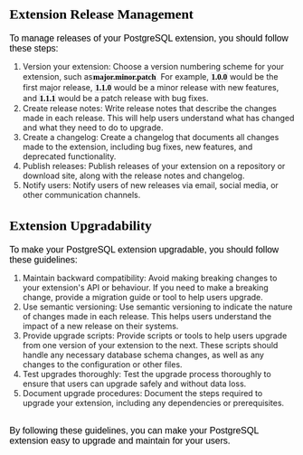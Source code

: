 <h2 style='margin-right: 0cm;margin-left: 0cm;font-size:24px;font-family: "Times New Roman", serif;color: rgb(0, 0, 0);font-style: normal;text-align: start;text-indent: 0px;text-decoration: none;'>Extension Release Management</h2>
<p style="margin: 0cm;font-size: medium;font-family: Calibri, sans-serif;color: rgb(0, 0, 0);font-style: normal;font-weight: 400;text-align: start;text-indent: 0px;text-decoration: none;">To manage releases of your PostgreSQL extension, you should follow these steps:</p>
<ol style="list-style-type: decimal;">
    <li>Version your extension: Choose a version numbering scheme for your extension, such as<code style='font-family: "Courier New";'><strong><span style="font-size:14px;font-family: Monaco;color: black;border: 1pt solid rgb(217, 217, 227);padding: 0cm;">major.minor.patch</span></strong></code><span style='font-family: "Segoe UI", sans-serif;color: rgb(209, 213, 219);'>.<span class="Apple-converted-space">&nbsp;</span></span>For example,<span style='font-family: "Segoe UI", sans-serif;color: rgb(209, 213, 219);'><span class="Apple-converted-space">&nbsp;</span></span><code style='font-family: "Courier New";'><strong><span style="font-size:14px;font-family: Monaco;color: black;border: 1pt solid rgb(217, 217, 227);padding: 0cm;">1.0.0</span></strong></code><span style='font-family: "Segoe UI", sans-serif;color: black;'><span class="Apple-converted-space">&nbsp;</span></span>would be the first major release,<span class="Apple-converted-space">&nbsp;</span><code style='font-family: "Courier New";'><strong><span style="font-size:14px;font-family: Monaco;color: black;border: 1pt solid rgb(217, 217, 227);padding: 0cm;">1.1.0</span></strong></code><span style='font-family: "Segoe UI", sans-serif;color: black;'><span class="Apple-converted-space">&nbsp;</span></span>would be a minor release with new features, and<span style='font-family: "Segoe UI", sans-serif;color: rgb(209, 213, 219);'><span class="Apple-converted-space">&nbsp;</span></span><code style='font-family: "Courier New";'><strong><span style="font-size:14px;font-family: Monaco;color: black;border: 1pt solid rgb(217, 217, 227);padding: 0cm;">1.1.1</span></strong></code><span style='font-family: "Segoe UI", sans-serif;color: black;'><span class="Apple-converted-space">&nbsp;</span></span>would be a patch release with bug fixes.</li>
    <li>Create release notes: Write release notes that describe the changes made in each release. This will help users understand what has changed and what they need to do to upgrade.</li>
    <li>Create a changelog: Create a changelog that documents all changes made to the extension, including bug fixes, new features, and deprecated functionality.</li>
    <li>Publish releases: Publish releases of your extension on a repository or download site, along with the release notes and changelog.</li>
    <li>Notify users: Notify users of new releases via email, social media, or other communication channels.</li>
</ol>
<h2 style='margin-right: 0cm;margin-left: 0cm;font-size:24px;font-family: "Times New Roman", serif;color: rgb(0, 0, 0);font-style: normal;text-align: start;text-indent: 0px;text-decoration: none;'>Extension Upgradability</h2>
<p style="margin: 0cm;font-size: medium;font-family: Calibri, sans-serif;color: rgb(0, 0, 0);font-style: normal;font-weight: 400;text-align: start;text-indent: 0px;text-decoration: none;">To make your PostgreSQL extension upgradable, you should follow these guidelines:</p>
<ol style="list-style-type: decimal;">
    <li>Maintain backward compatibility: Avoid making breaking changes to your extension&apos;s API or behaviour. If you need to make a breaking change, provide a migration guide or tool to help users upgrade.</li>
    <li>Use semantic versioning: Use semantic versioning to indicate the nature of changes made in each release. This helps users understand the impact of a new release on their systems.</li>
    <li>Provide upgrade scripts: Provide scripts or tools to help users upgrade from one version of your extension to the next. These scripts should handle any necessary database schema changes, as well as any changes to the configuration or other files.</li>
    <li>Test upgrades thoroughly: Test the upgrade process thoroughly to ensure that users can upgrade safely and without data loss.</li>
    <li>Document upgrade procedures: Document the steps required to upgrade your extension, including any dependencies or prerequisites.</li>
</ol>
<p style="margin: 0cm;font-size: medium;font-family: Calibri, sans-serif;color: rgb(0, 0, 0);font-style: normal;font-weight: 400;text-align: start;text-indent: 0px;text-decoration: none;">&nbsp;</p>
<p style="margin: 0cm;font-size: medium;font-family: Calibri, sans-serif;color: rgb(0, 0, 0);font-style: normal;font-weight: 400;text-align: start;text-indent: 0px;text-decoration: none;">By following these guidelines, you can make your PostgreSQL extension easy to upgrade and maintain for your users.</p>
